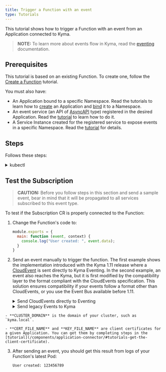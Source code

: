 ```yaml
---
title: Trigger a Function with an event
type: Tutorials
---
```


This tutorial shows how to trigger a Function with an event from an Application connected to Kyma.

> **NOTE:** To learn more about events flow in Kyma, read the [eventing](/components/eventing) documentation.

## Prerequisites

This tutorial is based on an existing Function. To create one, follow the [Create a Function](#tutorials-create-a-function) tutorial.

You must also have:

- An Application bound to a specific Namespace. Read the tutorials to learn how to [create](/components/application-connector#tutorials-create-a-new-application) an Application and [bind](/components/application-connector#tutorials-bind-an-application-to-a-namespace) it to a Namespace.
- An event service (an API of [AsyncAPI](https://www.asyncapi.com/) type) registered in the desired Application. Read the [tutorial](/components/application-connector#tutorials-register-a-service) to learn how to do it.
- A Service Instance created for the registered service to expose events in a specific Namespace. Read the [tutorial](/components/application-connector#tutorials-bind-a-service-to-a-namespace) for details.

## Steps

Follows these steps:

<div tabs name="steps" group="subscribe-function">
  <details>
  <summary label="kubectl">
  kubectl
  </summary>

1. Export these variables:

    ```bash
    export NAME={FUNCTION_NAME}
    export NAMESPACE={FUNCTION_NAMESPACE}
    export APP_NAME={APPLICATION_NAME}
    export EVENT_VERSION={EVENT_TYPE_VERSION}
    export EVENT_TYPE={EVENT_TYPE_NAME}
    ```

    > **NOTE:** Function takes the name from the Function CR name. The Subscription CR can have a different name but for the purpose of this tutorial, all related resources share a common name defined under the **NAME** variable.

These variables refer to the following:

- **APP_NAME** is the name of the Application CR which is the source of the events.
- **EVENT_VERSION** points to the specific event version type, such as `v1`.
- **EVENT_TYPE** points to the event type to which you want to subscribe your Function, such as `user.created`.

2. Create a Subscription CR for your Function to subscribe your Function to a specific event type.

> **NOTE:** In the Subscription CR, provide `$APP_NAME` without any special characters like dashes (`-`) or dots (`.`). For example, use `commercemock` instead of `commerce-mock`.

    ```yaml
    cat <<EOF | kubectl apply -f  -
    apiVersion: eventing.kyma-project.io/v1alpha1
    kind: Subscription
    metadata:
      name: $NAME
      namespace: $NAMESPACE
    spec:
      filter:
        filters:
       - eventSource:
           property: source
           type: exact
           value: ""
         eventType:
           property: type
           type: exact
           value: sap.kyma.custom.$APP_NAME.$EVENT_TYPE.v1
     protocol: ""
     protocolsettings: {}
     sink: http://$NAME.$NAMESPACE.svc.cluster.local
    EOF
    ```

    </details>
    <details>
    <summary label="console-ui">
    Console UI
    </summary>

1. From the drop-down list in the top navigation panel, select the Namespace in which your Application exposes events.

2. In the left navigation panel, go to **Workloads** > **Functions** and navigate to your Function.

3. Once in the Function details view, Switch to the **Configuration** tab, and select **Create Event Subscription** in the **Event Subscriptions** section.

4. Select the event type and version that you want to use for your Function and select **Save** to confirm changes.

The message appears on the UI confirming that the Event Subscription was successfully created, and you will see it in the **Event Subscriptions** section in your Function.

  </details>
</div>

## Test the Subscription

> **CAUTION:** Before you follow steps in this section and send a sample event, bear in mind that it will be propagated to all services subscribed to this event type.

To test if the Subscription CR is properly connected to the Function:

1. Change the Function's code to:​

    ```js
    module.exports = {
      main: function (event, context) {
        console.log("User created: ", event.data);
      }
    }
    ```

2.  Send an event manually to trigger the function. The first example shows the implementation introduced with the Kyma 1.11 release where a [CloudEvent](https://github.com/cloudevents/spec/blob/v1.0/spec.md) is sent directly to Kyma Eventing. In the second example, an event also reaches the Kyma, but it is first modified by the compatibility layer to the format compliant with the CloudEvents specification. This solution ensures compatibility if your events follow a format other than CloudEvents, or you use the Event Bus available before 1.11.

    <div tabs name="examples" group="test=subscription">
      <details>
      <summary label="CloudEvents">
      Send CloudEvents directly to Eventing
      </summary>

    ```bash
    curl -v -H "Content-Type: application/cloudevents+json" https://gateway.{CLUSTER_DOMAIN}/{APP_NAME}/events -k --cert {CERT_FILE_NAME} --key {KEY_FILE_NAME} -d \
      '{
        "ce-specversion": "1.0",
        "ce-source": "{APP_NAME}",
        "ce-type": "sap.kyma.custom.$APP_NAME.$EVENT_TYPE.v1",
        "ce-eventtypeversion": "v1",
        "ce-id": "A234-1234-1234",
        "data": "123456789",
        "datacontenttype": "application/json"
      }'
    ```
      </details>
      <details>
      <summary label="Legacy events">
      Send legacy Events to Kyma
      </summary>

    ```bash
    curl -H "Content-Type: application/json" https://gateway.{CLUSTER_DOMAIN}/{APP_NAME}/v1/events -k --cert {CERT_FILE_NAME} --key {KEY_FILE_NAME} -d \
      '{
          "event-type": "{EVENT_TYPE}",
          "event-type-version": "v1",
          "event-time": "2020-04-02T21:37:00Z",
          "data": "123456789"
         }'
    ```

      </details>
  </div>

    - **CLUSTER_DOMAIN** is the domain of your cluster, such as `kyma.local`.

    - **CERT_FILE_NAME** and **KEY_FILE_NAME** are client certificates for a given Application. You can get them by completing steps in the [tutorial](/components/application-connector/#tutorials-get-the-client-certificate).

3. After sending an event, you should get this result from logs of your Function's latest Pod:

    ```text
    User created: 123456789
    ```
